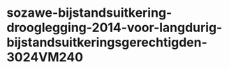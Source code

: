 # sozawe-bijstandsuitkering-drooglegging-2014-voor-langdurig-bijstandsuitkeringsgerechtigden-3024VM240
